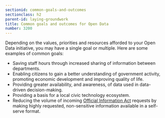 ```yaml
---
sectionid: common-goals-and-outcomes
sectionclass: h2
parent-id: laying-groundwork
title: Common goals and outcomes for Open Data
number: 3200
---
```


Depending on the values, priorities and resources afforded to your Open Data initiative, you may have a single goal or multiple. Here are some examples of common goals:

  - Saving staff hours through increased sharing of information between departments.
  - Enabling citizens to gain a better understanding of government activity, promoting economic development and improving quality of life.
  - Providing greater availability, and awareness, of data used in data-driven decision-making.
  - Providing a basis for a local civic technology ecosystem.
  - Reducing the volume of incoming [Official Information Act](http://www.legislation.govt.nz/act/public/1982/0156/latest/whole.html) requests by making highly requested, non-sensitive information available in a self-serve format.
